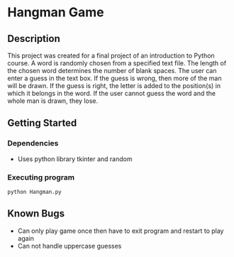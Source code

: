 # Hangman Game
## Description
This project was created for a final project of an introduction to Python course. A word is randomly chosen from a specified text file. The length of the chosen word determines the number of blank spaces. The user can enter a guess in the text box. If the guess is wrong, then more of the man will be drawn. If the guess is right, the letter is added to the position(s) in which it belongs in the word. If the user cannot guess the word and the whole man is drawn, they lose. 

## Getting Started

### Dependencies

* Uses python library tkinter and random

### Executing program
```
python Hangman.py
```
## Known Bugs
* Can only play game once then have to exit program and restart to play again
* Can not handle uppercase guesses
